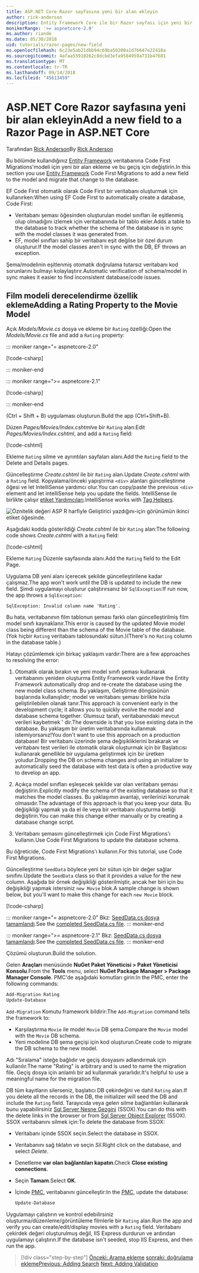 ```yaml
---
title: ASP.NET Core Razor sayfasına yeni bir alan ekleyin
author: rick-anderson
description: Entity Framework Core ile bir Razor sayfası için yeni bir alan ekleme işlemi açıklanır
monikerRange: '>= aspnetcore-2.0'
ms.author: riande
ms.date: 05/30/2018
uid: tutorials/razor-pages/new-field
ms.openlocfilehash: 6c23e5ab21dbb94c69ba50200a1d76647e22410a
ms.sourcegitcommit: 4afaa55918262c8dcbd3efa9584959a731b47681
ms.translationtype: MT
ms.contentlocale: tr-TR
ms.lasthandoff: 09/14/2018
ms.locfileid: "45613459"
---
```

# <a name="add-a-new-field-to-a-razor-page-in-aspnet-core"></a><span data-ttu-id="9e497-103">ASP.NET Core Razor sayfasına yeni bir alan ekleyin</span><span class="sxs-lookup"><span data-stu-id="9e497-103">Add a new field to a Razor Page in ASP.NET Core</span></span>

<span data-ttu-id="9e497-104">Tarafından [Rick Anderson](https://twitter.com/RickAndMSFT)</span><span class="sxs-lookup"><span data-stu-id="9e497-104">By [Rick Anderson](https://twitter.com/RickAndMSFT)</span></span>

<span data-ttu-id="9e497-105">Bu bölümde kullandığınız [Entity Framework](https://docs.microsoft.com/ef/core/get-started/aspnetcore/new-db) veritabanına Code First Migrations'modeli için yeni bir alan ekleme ve bu geçiş için değiştirin.</span><span class="sxs-lookup"><span data-stu-id="9e497-105">In this section you use [Entity Framework](https://docs.microsoft.com/ef/core/get-started/aspnetcore/new-db) Code First Migrations to add a new field to the model and migrate that change to the database.</span></span>

<span data-ttu-id="9e497-106">EF Code First otomatik olarak Code First bir veritabanı oluşturmak için kullanırken:</span><span class="sxs-lookup"><span data-stu-id="9e497-106">When using EF Code First to automatically create a database, Code First:</span></span>

* <span data-ttu-id="9e497-107">Veritabanı şeması öğesinden oluşturulan model sınıfları ile eşitlenmiş olup olmadığını izlemek için veritabanında bir tablo ekler.</span><span class="sxs-lookup"><span data-stu-id="9e497-107">Adds a table to the database to track whether the schema of the database is in sync with the model classes it was generated from.</span></span>
* <span data-ttu-id="9e497-108">EF, model sınıfları sahip bir veritabanı eşit değilse bir özel durum oluşturur.</span><span class="sxs-lookup"><span data-stu-id="9e497-108">If the model classes aren't in sync with the DB, EF throws an exception.</span></span> 

<span data-ttu-id="9e497-109">Şema/modelinin eşitlenmiş otomatik doğrulama tutarsız veritabanı kod sorunlarını bulmayı kolaylaştırır.</span><span class="sxs-lookup"><span data-stu-id="9e497-109">Automatic verification of schema/model in sync makes it easier to find inconsistent database/code issues.</span></span>

## <a name="adding-a-rating-property-to-the-movie-model"></a><span data-ttu-id="9e497-110">Film modeli derecelendirme özellik ekleme</span><span class="sxs-lookup"><span data-stu-id="9e497-110">Adding a Rating Property to the Movie Model</span></span>

<span data-ttu-id="9e497-111">Açık *Models/Movie.cs* dosya ve ekleme bir `Rating` özelliği:</span><span class="sxs-lookup"><span data-stu-id="9e497-111">Open the *Models/Movie.cs* file and add a `Rating` property:</span></span>

::: moniker range="= aspnetcore-2.0"

[!code-csharp[](razor-pages-start/sample/RazorPagesMovie/Models/MovieDateRating.cs?highlight=11&range=7-18)]

::: moniker-end

::: moniker range=">= aspnetcore-2.1"

[!code-csharp[](razor-pages-start/sample/RazorPagesMovie21/Models/MovieDateRating.cs?highlight=13&name=snippet)]

::: moniker-end

<span data-ttu-id="9e497-112">(Ctrl + Shift + B) uygulaması oluşturun.</span><span class="sxs-lookup"><span data-stu-id="9e497-112">Build the app (Ctrl+Shift+B).</span></span>

<span data-ttu-id="9e497-113">Düzen *Pages/Movies/Index.cshtml*ve bir `Rating` alan:</span><span class="sxs-lookup"><span data-stu-id="9e497-113">Edit *Pages/Movies/Index.cshtml*, and add a `Rating` field:</span></span>

[!code-cshtml[](razor-pages-start/sample/RazorPagesMovie/Pages/Movies/Index.cshtml?highlight=40-42,61-63)]

<span data-ttu-id="9e497-114">Ekleme `Rating` silme ve ayrıntıları sayfaları alanı.</span><span class="sxs-lookup"><span data-stu-id="9e497-114">Add the `Rating` field to the Delete and Details pages.</span></span>

<span data-ttu-id="9e497-115">Güncelleştirme *Create.cshtml* ile bir `Rating` alan.</span><span class="sxs-lookup"><span data-stu-id="9e497-115">Update *Create.cshtml* with a `Rating` field.</span></span> <span data-ttu-id="9e497-116">Kopyalama/önceki yapıştırma `<div>` alanları güncelleştirme öğesi ve let IntelliSense yardımcı olur.</span><span class="sxs-lookup"><span data-stu-id="9e497-116">You can copy/paste the previous `<div>` element and let intelliSense help you update the fields.</span></span> <span data-ttu-id="9e497-117">IntelliSense ile birlikte çalışır [etiket Yardımcıları](xref:mvc/views/tag-helpers/intro).</span><span class="sxs-lookup"><span data-stu-id="9e497-117">IntelliSense works with [Tag Helpers](xref:mvc/views/tag-helpers/intro).</span></span>

![Öznitelik değeri ASP R harfiyle Geliştirici yazdığını-için görünümün ikinci etiket öğesinde.](new-field/_static/cr.png)

<span data-ttu-id="9e497-121">Aşağıdaki kodda gösterildiği *Create.cshtml* ile bir `Rating` alan:</span><span class="sxs-lookup"><span data-stu-id="9e497-121">The following code shows *Create.cshtml* with a `Rating` field:</span></span>

[!code-cshtml[](razor-pages-start/sample/RazorPagesMovie/Pages/Movies/Create.cshtml?highlight=36-40)]

<span data-ttu-id="9e497-122">Ekleme `Rating` Düzenle sayfasında alanı.</span><span class="sxs-lookup"><span data-stu-id="9e497-122">Add the `Rating` field to the Edit Page.</span></span>

<span data-ttu-id="9e497-123">Uygulama DB yeni alanı içerecek şekilde güncelleştirilene kadar çalışmaz.</span><span class="sxs-lookup"><span data-stu-id="9e497-123">The app won't work until the DB is updated to include the new field.</span></span> <span data-ttu-id="9e497-124">Şimdi uygulamayı oluşturur çalıştırırsanız bir `SqlException`:</span><span class="sxs-lookup"><span data-stu-id="9e497-124">If run now, the app throws a `SqlException`:</span></span>

```
SqlException: Invalid column name 'Rating'.
```

<span data-ttu-id="9e497-125">Bu hata, veritabanının film tablonun şeması farklı olan güncelleştirilmiş film model sınıfı kaynaklanır.</span><span class="sxs-lookup"><span data-stu-id="9e497-125">This error is caused by the updated Movie model class being different than the schema of the Movie table of the database.</span></span> <span data-ttu-id="9e497-126">(Yok hiçbir `Rating` veritabanı tablosundaki sütun.)</span><span class="sxs-lookup"><span data-stu-id="9e497-126">(There's no `Rating` column in the database table.)</span></span>

<span data-ttu-id="9e497-127">Hatayı çözümlemek için birkaç yaklaşım vardır:</span><span class="sxs-lookup"><span data-stu-id="9e497-127">There are a few approaches to resolving the error:</span></span>

1. <span data-ttu-id="9e497-128">Otomatik olarak bırakın ve yeni model sınıfı şeması kullanarak veritabanını yeniden oluşturma Entity Framework vardır.</span><span class="sxs-lookup"><span data-stu-id="9e497-128">Have the Entity Framework automatically drop and re-create the database using  the new model class schema.</span></span> <span data-ttu-id="9e497-129">Bu yaklaşım, Geliştirme döngüsünün başlarında kullanışlıdır; model ve veritabanı şeması birlikte hızla geliştirilebilen olanak tanır.</span><span class="sxs-lookup"><span data-stu-id="9e497-129">This approach is convenient early in the development cycle; it allows you to quickly evolve the model and database schema together.</span></span> <span data-ttu-id="9e497-130">Olumsuz tarafı, veritabanındaki mevcut verileri kaybetmek ' dir.</span><span class="sxs-lookup"><span data-stu-id="9e497-130">The downside is that you lose existing data in the database.</span></span> <span data-ttu-id="9e497-131">Bu yaklaşım bir üretim veritabanında kullanmak istemiyorsanız!</span><span class="sxs-lookup"><span data-stu-id="9e497-131">You don't want to use this approach on a production database!</span></span> <span data-ttu-id="9e497-132">Bir veritabanı üzerinde şema değişikliklerini bırakarak ve veritabanı test verileri ile otomatik olarak oluşturmak için bir Başlatıcısı kullanarak genellikle bir uygulama geliştirmek için bir üretken yoludur.</span><span class="sxs-lookup"><span data-stu-id="9e497-132">Dropping the DB on schema changes and using an initializer to automatically seed the database with test data is often a productive way to develop an app.</span></span>

2. <span data-ttu-id="9e497-133">Açıkça model sınıfları eşleşecek şekilde var olan veritabanı şeması değiştirin.</span><span class="sxs-lookup"><span data-stu-id="9e497-133">Explicitly modify the schema of the existing database so that it matches the model classes.</span></span> <span data-ttu-id="9e497-134">Bu yaklaşımın avantajı, verilerinizi korumak olmasıdır.</span><span class="sxs-lookup"><span data-stu-id="9e497-134">The advantage of this approach is that you keep your data.</span></span> <span data-ttu-id="9e497-135">Bu değişikliği yapmak ya da el ile veya bir veritabanı oluşturma betiği değiştirin.</span><span class="sxs-lookup"><span data-stu-id="9e497-135">You can make this change either manually or by creating a database change script.</span></span>

3. <span data-ttu-id="9e497-136">Veritabanı şemasını güncelleştirmek için Code First Migrations'ı kullanın.</span><span class="sxs-lookup"><span data-stu-id="9e497-136">Use Code First Migrations to update the database schema.</span></span>

<span data-ttu-id="9e497-137">Bu öğreticide, Code First Migrations'ı kullanın.</span><span class="sxs-lookup"><span data-stu-id="9e497-137">For this tutorial, use Code First Migrations.</span></span>

<span data-ttu-id="9e497-138">Güncelleştirme `SeedData` böylece yeni bir sütun için bir değer sağlar sınıfını.</span><span class="sxs-lookup"><span data-stu-id="9e497-138">Update the `SeedData` class so that it provides a value for the new column.</span></span> <span data-ttu-id="9e497-139">Aşağıda bir örnek değişikliği gösterilmiştir, ancak her biri için bu değişikliği yapmak istersiniz `new Movie` blok.</span><span class="sxs-lookup"><span data-stu-id="9e497-139">A sample change is shown below, but you'll want to make this change for each `new Movie` block.</span></span>

[!code-csharp[](razor-pages-start/sample/RazorPagesMovie/Models/SeedDataRating.cs?name=snippet1&highlight=8)]

::: moniker range="= aspnetcore-2.0"
<span data-ttu-id="9e497-140">Bkz: [SeedData.cs dosya tamamlandı](https://github.com/aspnet/Docs/blob/master/aspnetcore/tutorials/razor-pages/razor-pages-start/sample/RazorPagesMovie/Models/SeedDataRating.cs).</span><span class="sxs-lookup"><span data-stu-id="9e497-140">See the [completed SeedData.cs file](https://github.com/aspnet/Docs/blob/master/aspnetcore/tutorials/razor-pages/razor-pages-start/sample/RazorPagesMovie/Models/SeedDataRating.cs).</span></span>
::: moniker-end

::: moniker range=">= aspnetcore-2.1"
<span data-ttu-id="9e497-141">Bkz: [SeedData.cs dosya tamamlandı](https://github.com/aspnet/Docs/blob/master/aspnetcore/tutorials/razor-pages/razor-pages-start/sample/RazorPagesMovie21/Models/SeedDataRating.cs).</span><span class="sxs-lookup"><span data-stu-id="9e497-141">See the [completed SeedData.cs file](https://github.com/aspnet/Docs/blob/master/aspnetcore/tutorials/razor-pages/razor-pages-start/sample/RazorPagesMovie21/Models/SeedDataRating.cs).</span></span>
::: moniker-end

<span data-ttu-id="9e497-142">Çözümü oluşturun.</span><span class="sxs-lookup"><span data-stu-id="9e497-142">Build the solution.</span></span>

<a name="pmc"></a> <span data-ttu-id="9e497-143">Gelen **Araçları** menüsünde **NuGet Paket Yöneticisi > Paket Yöneticisi Konsolu**.</span><span class="sxs-lookup"><span data-stu-id="9e497-143">From the **Tools** menu, select **NuGet Package Manager > Package Manager Console**.</span></span>
<span data-ttu-id="9e497-144">PMC'de aşağıdaki komutları girin:</span><span class="sxs-lookup"><span data-stu-id="9e497-144">In the PMC, enter the following commands:</span></span>

```powershell
Add-Migration Rating
Update-Database
```

<span data-ttu-id="9e497-145">`Add-Migration` Komutu framework bildirir:</span><span class="sxs-lookup"><span data-stu-id="9e497-145">The `Add-Migration` command tells the framework to:</span></span>

* <span data-ttu-id="9e497-146">Karşılaştırma `Movie` ile model `Movie` DB şema.</span><span class="sxs-lookup"><span data-stu-id="9e497-146">Compare the `Movie` model with the `Movie` DB schema.</span></span>
* <span data-ttu-id="9e497-147">Yeni modeline DB şema geçişi için kod oluşturun.</span><span class="sxs-lookup"><span data-stu-id="9e497-147">Create code to migrate the DB schema to the new model.</span></span>

<span data-ttu-id="9e497-148">Adı "Sıralama" isteğe bağlıdır ve geçiş dosyasını adlandırmak için kullanılır.</span><span class="sxs-lookup"><span data-stu-id="9e497-148">The name "Rating" is arbitrary and is used to name the migration file.</span></span> <span data-ttu-id="9e497-149">Geçiş dosya için anlamlı bir ad kullanmak yararlıdır.</span><span class="sxs-lookup"><span data-stu-id="9e497-149">It's helpful to use a meaningful name for the migration file.</span></span>

<a name="ssox"></a> <span data-ttu-id="9e497-150">DB tüm kayıtların silerseniz, başlatıcı DB çekirdeğini ve dahil `Rating` alan.</span><span class="sxs-lookup"><span data-stu-id="9e497-150">If you delete all the records in the DB, the initializer will seed the DB and include the `Rating` field.</span></span> <span data-ttu-id="9e497-151">Tarayıcıda veya gelen silme bağlantıları kullanarak bunu yapabilirsiniz [Sql Server Nesne Gezgini](xref:tutorials/razor-pages/sql#ssox) (SSOX).</span><span class="sxs-lookup"><span data-stu-id="9e497-151">You can do this with the delete links in the browser or from [Sql Server Object Explorer](xref:tutorials/razor-pages/sql#ssox) (SSOX).</span></span> <span data-ttu-id="9e497-152">SSOX veritabanını silmek için:</span><span class="sxs-lookup"><span data-stu-id="9e497-152">To delete the database from SSOX:</span></span>

* <span data-ttu-id="9e497-153">Veritabanı içinde SSOX seçin.</span><span class="sxs-lookup"><span data-stu-id="9e497-153">Select the database in SSOX.</span></span>
* <span data-ttu-id="9e497-154">Veritabanını sağ tıklatın ve seçin *Sil*.</span><span class="sxs-lookup"><span data-stu-id="9e497-154">Right click on the database, and select *Delete*.</span></span>
* <span data-ttu-id="9e497-155">Denetleme **var olan bağlantıları kapatın**.</span><span class="sxs-lookup"><span data-stu-id="9e497-155">Check **Close existing connections**.</span></span>
* <span data-ttu-id="9e497-156">Seçin **Tamam**.</span><span class="sxs-lookup"><span data-stu-id="9e497-156">Select **OK**.</span></span>
* <span data-ttu-id="9e497-157">İçinde [PMC](xref:tutorials/razor-pages/new-field#pmc), veritabanını güncelleştir:</span><span class="sxs-lookup"><span data-stu-id="9e497-157">In the [PMC](xref:tutorials/razor-pages/new-field#pmc), update the database:</span></span>

  ```powershell
  Update-Database
  ```

<span data-ttu-id="9e497-158">Uygulamayı çalıştırın ve kontrol edebilirsiniz oluşturma/düzenleme/görüntüleme filmlerle bir `Rating` alan.</span><span class="sxs-lookup"><span data-stu-id="9e497-158">Run the app and verify you can create/edit/display movies with a `Rating` field.</span></span> <span data-ttu-id="9e497-159">Veritabanı çekirdek değeri oluşturulmuş değil, IIS Express durdurun ve ardından uygulamayı çalıştırın.</span><span class="sxs-lookup"><span data-stu-id="9e497-159">If the database isn't seeded, stop IIS Express, and then run the app.</span></span>

> [!div class="step-by-step"]
> <span data-ttu-id="9e497-160">[Önceki: Arama ekleme](xref:tutorials/razor-pages/search)
> [sonraki: doğrulama ekleme](xref:tutorials/razor-pages/validation)</span><span class="sxs-lookup"><span data-stu-id="9e497-160">[Previous: Adding Search](xref:tutorials/razor-pages/search)
[Next: Adding Validation](xref:tutorials/razor-pages/validation)</span></span>
